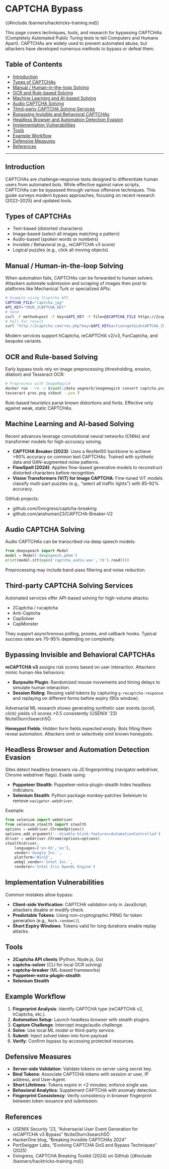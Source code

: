 # CAPTCHA Bypass

{{#include /banners/hacktricks-training.md}}

This page covers techniques, tools, and research for bypassing CAPTCHAs (Completely Automated Public Turing tests to tell Computers and Humans Apart). CAPTCHAs are widely used to prevent automated abuse, but attackers have developed numerous methods to bypass or defeat them.

## Table of Contents

- [Introduction](#introduction)
- [Types of CAPTCHAs](#types-of-captchas)
- [Manual / Human-in-the-loop Solving](#manual--human-in-the-loop-solving)
- [OCR and Rule-based Solving](#ocr-and-rule-based-solving)
- [Machine Learning and AI-based Solving](#machine-learning-and-ai-based-solving)
- [Audio CAPTCHA Solving](#audio-captcha-solving)
- [Third-party CAPTCHA Solving Services](#third-party-captcha-solving-services)
- [Bypassing Invisible and Behavioral CAPTCHAs](#bypassing-invisible-and-behavioral-captchas)
- [Headless Browser and Automation Detection Evasion](#headless-browser-and-automation-detection-evasion)
- [Implementation Vulnerabilities](#implementation-vulnerabilities)
- [Tools](#tools)
- [Example Workflow](#example-workflow)
- [Defensive Measures](#defensive-measures)
- [References](#references)

---

## Introduction

CAPTCHAs are challenge–response tests designed to differentiate human users from automated bots. While effective against naive scripts, CAPTCHAs can be bypassed through various offensive techniques. This guide surveys modern bypass approaches, focusing on recent research (2022–2025) and updated tools.

## Types of CAPTCHAs

- Text-based (distorted characters)
- Image-based (select all images matching a pattern)
- Audio-based (spoken words or numbers)
- Invisible / Behavioral (e.g., reCAPTCHA v3 score)
- Logical puzzles (e.g., click all moving objects)

## Manual / Human-in-the-loop Solving

When automation fails, CAPTCHAs can be forwarded to human solvers. Attackers automate submission and scraping of images then post to platforms like Mechanical Turk or specialized APIs:

```bash
# Example using 2Captcha API
CAPTCHA_FILE="captcha.jpg"
API_KEY="YOUR_2CAPTCHA_KEY"
# Send
curl -F method=post -F key=$API_KEY -F file=@$CAPTCHA_FILE https://2captcha.com/in.php
# Poll for result
curl "http://2captcha.com/res.php?key=$API_KEY&action=get&id=CAPTCHA_ID"
```  

Modern services support hCaptcha, reCAPTCHA v2/v3, FunCaptcha, and bespoke variants.

## OCR and Rule-based Solving

Early bypass tools rely on image preprocessing (thresholding, erosion, dilation) and Tesseract OCR:

```bash
# Preprocess with ImageMagick
docker run --rm -v $(pwd):/data wagnerb/imagemagick convert captcha.png -colorspace Gray -blur 1x1 -threshold 50% proc.png
tesseract proc.png stdout --psm 7
```

Rule-based heuristics parse known distortions and fonts. Effective only against weak, static CAPTCHAs.

## Machine Learning and AI-based Solving

Recent advances leverage convolutional neural networks (CNNs) and transformer models for high-accuracy solving.

- **CAPTCHA Breaker (2023)**: Uses a ResNet50 backbone to achieve >90% accuracy on common text CAPTCHAs. Trained with synthetic data and GAN-augmented noise patterns.
- **FlowSpell (2024)**: Applies flow-based generative models to reconstruct distorted characters before recognition.
- **Vision Transformers (ViT) for Image CAPTCHA**: Fine-tuned ViT models classify multi-part puzzles (e.g., “select all traffic lights”) with 85–92% accuracy.

GitHub projects:

- github.com/0xingress/captcha-breaking
- github.com/anshuman23/CAPTCHA-Breaker-V2

## Audio CAPTCHA Solving

Audio CAPTCHAs can be transcribed via deep speech models:

```python
from deepspeech import Model
model = Model('deepspeech.pbmm')
print(model.stt(open('captcha_audio.wav','rb').read()))
```  

Preprocessing may include band-pass filtering and noise reduction.

## Third-party CAPTCHA Solving Services

Automated services offer API-based solving for high-volume attacks:

- 2Captcha / rucaptcha
- Anti-Captcha
- CapSolver
- CapMonster

They support asynchronous polling, proxies, and callback hooks. Typical success rates are 70–95% depending on complexity.

## Bypassing Invisible and Behavioral CAPTCHAs

**reCAPTCHA v3** assigns risk scores based on user interaction. Attackers mimic human-like behaviors:

- **Burpsuite Plugin**: Randomized mouse movements and timing delays to simulate human interaction.  
- **Session Riding**: Reusing valid tokens by capturing `g-recaptcha-response` and replaying on different forms before expiry (90s window).  

Adversarial ML research shows generating synthetic user events (scroll, click) yields v3 scores >0.5 consistently (USENIX '23) citeturn3search5.

**Honeypot Fields**: Hidden form fields expected empty. Bots filling them reveal automation. Attackers omit or selectively omit known honeypots.

## Headless Browser and Automation Detection Evasion

Sites detect headless browsers via JS fingerprinting (navigator.webdriver, Chrome webdriver flags). Evade using:

- **Puppeteer Stealth**: Puppeteer-extra-plugin-stealth hides headless indicators.  
- **Selenium Stealth**: Python package monkey-patches Selenium to remove `navigator.webdriver`.  

Example:

```python
from selenium import webdriver
from selenium_stealth import stealth
options = webdriver.ChromeOptions()
options.add_argument('--disable-blink-features=AutomationControlled')
driver = webdriver.Chrome(options=options)
stealth(driver,
    languages=['en-US','en'],
    vendor='Google Inc.',
    platform='Win32',
    webgl_vendor='Intel Inc.',
    renderer='Intel Iris OpenGL Engine')
```  

## Implementation Vulnerabilities

Common mistakes allow bypass:

- **Client-side Verification**: CAPTCHA validation only in JavaScript; attackers disable or modify check.  
- **Predictable Tokens**: Using non-cryptographic PRNG for token generation (e.g., `Math.random()`).  
- **Short Expiry Windows**: Tokens valid for long durations enable replay attacks.  

## Tools

- **2Captcha API clients** (Python, Node.js, Go)
- **captcha-solver** (CLI for local OCR solving)  
- **captcha-breaker** (ML-based frameworks)
- **Puppeteer-extra-plugin-stealth**  
- **Selenium Stealth**  

## Example Workflow

1. **Fingerprint Analysis**: Identify CAPTCHA type (reCAPTCHA v2, hCaptcha, etc.).  
2. **Automation Setup**: Launch headless browser with stealth plugins.  
3. **Capture Challenge**: Intercept image/audio challenge.  
4. **Solve**: Use local ML model or third-party service.  
5. **Submit**: Inject solved token into form payload.  
6. **Verify**: Confirm bypass by accessing protected resources.

## Defensive Measures

- **Server-side Validation**: Validate tokens on server using secret key.  
- **Bind Tokens**: Associate CAPTCHA tokens with session or user, IP address, and User-Agent.  
- **Short Lifetimes**: Tokens expire in <2 minutes; enforce single use.  
- **Behavioral Analytics**: Supplement CAPTCHA with anomaly detection.  
- **Fingerprint Consistency**: Verify consistency in browser fingerprint between token issuance and submission.

## References

- USENIX Security '23, “Adversarial User Event Generation for reCAPTCHA v3 Bypass” citeturn3search5
- HackerOne blog, “Breaking Invisible CAPTCHAs 2024” 
- PortSwigger Labs, “Evolving CAPTCHA DoS and Bypass Techniques” (2025)
- 0xingress, CAPTCHA Breaking Toolkit (2024) on GitHub
{{#include /banners/hacktricks-training.md}}
